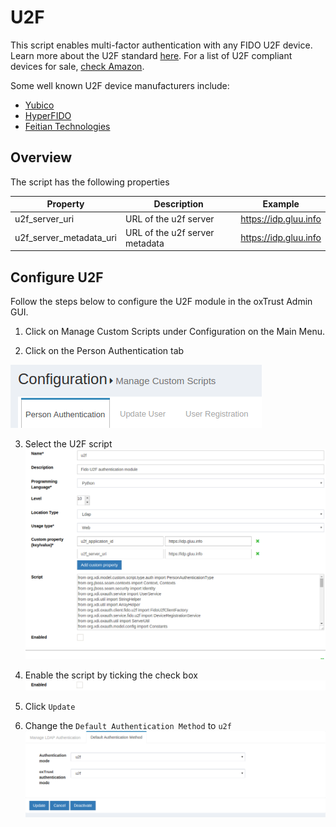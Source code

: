 # U2F
This script enables multi-factor authentication with any FIDO U2F device. Learn more about the U2F standard [here](https://www.gluu.org/resources/documents/standards/fido-u2f/). For a list of U2F compliant devices for sale, [check Amazon](http://www.amazon.com/s/ref=nb_sb_noss?url=search-alias%3Daps&field-keywords=U2F). 

Some well known U2F device manufacturers include:  
- [Yubico](https://www.yubico.com/)   
- [HyperFIDO](http://hyperfido.com/)   
- [Feitian Technologies](http://www.ftsafe.com/)    

## Overview
The script has the following properties

|	Property	|	Description		|	Example	|
|-----------------------|-------------------------------|---------------|
|u2f_server_uri		|URL of the u2f server		|https://idp.gluu.info|
|u2f_server_metadata_uri|URL of the u2f server metadata|https://idp.gluu.info|

## Configure U2F

Follow the steps below to configure the U2F module in the oxTrust Admin GUI.

1. Click on Manage Custom Scripts under Configuration on the Main Menu.    

2. Click on the Person Authentication tab

![person-auth](../img/admin-guide/multi-factor/person-auth.png)

3. Select the U2F script
![u2f-script](../img/admin-guide/multi-factor/u2f-script.png)

4. Enable the script by ticking the check box
![enable](../img/admin-guide/enable.png)

5. Click `Update`

6. Change the `Default Authentication Method` to `u2f`
![u2f](../img/admin-guide/multi-factor/u2f.png)